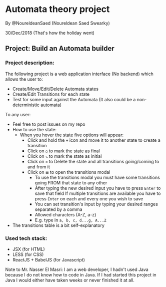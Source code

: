 # Automata theory project

By @NoureldeanSaed (Noureldean Saed Swearky)

30/Dec/2018 (That's how the holiday went)

## Project: Build an Automata builder

### Project description:

The following project is a web application interface (No backend) which allows the user to:
  + Create/Move/Edit/Delete Automata states
  + Create/Edit Transitions for each state
  + Test for some input against the Automata (It also could be a non-deterministic automata)

To any user:
  + Feel free to post issues on my repo
  + How to use the state:
    + When you hover the state five options will appear:
      + Click and hold the `+` icon and move it to another state to create a transition
      + Click on `○` to mark the state as final
      + Click on `↘` to mark the state as initial
      + Click on `⨯` to Delete the state and all transitions going/coming to and from it
      + Click on `☰` to open the transitions modal
        + To use the transitions modal you must have some transitions going FROM that state to any other
        + After typing the new desired input you have to press `Enter` to save that field
          If multiple transitions are available you have to press `Enter` on each and every one you wish to save
        + You can set transition's input by typing your desired ranges separated by a comma
        + Allowed characters (A-Z, a-z)
        + E.g. type in `a, b, c, d...g, A...Z`
  + The transitions table is a bit self-explanatory

### Used tech stack:
  + JSX (for HTML)
  + LESS (for CSS)
  + ReactJS + BabelJS (for Javascript)

Note to Mr. Nasser El Masri:
  I am a web developer, I hadn't used Java because I do not know how to code in Java. If I had started
  this project in Java I would either have taken weeks or never finished it at all.
